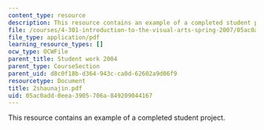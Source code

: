 ```yaml
---
content_type: resource
description: This resource contains an example of a completed student project.
file: /courses/4-301-introduction-to-the-visual-arts-spring-2007/05ac0add0eea3905706a849209044167_2shaunajin.pdf
file_type: application/pdf
learning_resource_types: []
ocw_type: OCWFile
parent_title: Student work 2004
parent_type: CourseSection
parent_uid: d8c0f18b-d364-943c-ca0d-62602a9d06f9
resourcetype: Document
title: 2shaunajin.pdf
uid: 05ac0add-0eea-3905-706a-849209044167
---
```

This resource contains an example of a completed student project.


